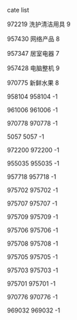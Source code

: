 cate list

972219 洗护清洁用具 9

957430 网络产品 8

957347 居室电器 7

957428 电脑整机 9

970775 新鲜水果 8

958104 958104 -1

961006 961006 -1

970778 970778 -1

5057 5057 -1

972200 972200 -1

955035 955035 -1

957718 957718 -1

975702 975702 -1

975707 975707 -1

975709 975709 -1

975706 975706 -1

975708 975708 -1

975705 975705 -1

975703 975703 -1

975701 975701 -1

970776 970776 -1

969032 969032 -1

